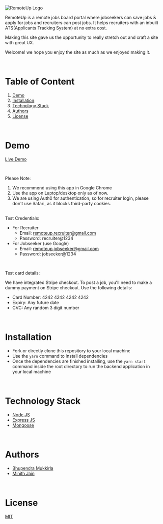 #

![RemoteUp Logo](./src/assets/img/RemoteUpLogo.png)

RemoteUp is a remote jobs board portal where jobseekers can save jobs & apply for jobs and recruiters can post jobs. It helps recruiters with an inbuilt ATS(Applicants Tracking System) at no extra cost.

Making this site gave us the opportunity to really stretch out and craft a site with great UX.

Welcome! we hope you enjoy the site as much as we enjoyed making it.

<br/>

# Table of Content

1. [Demo](#demo)
2. [Installation](#installation)
3. [Technology Stack](#technology-stack)
4. [Authors](#authors)
5. [License](#license)

<br/>

# Demo

[Live Demo](https://remote-up.netlify.app)

<br/>

Please Note:

1. We recommend using this app in Google Chrome
2. Use the app on Laptop/desktop only as of now.
3. We are using Auth0 for authentication, so for recruiter login, please don't use Safari, as it blocks third-party cookies.

<br/>
Test Credentials:

- For Recruiter
  - Email: remoteup.recruiter@gmail.com
  - Password: recruiter@1234
- For Jobseeker (use Google)
  - Email: remoteup.jobseeker@gmail.com
  - Password: jobseeker@1234

<br/>

Test card details:

We have integrated Stripe checkout. To post a job, you'll need to make a dummy payment on Stripe checkout. Use the following details:

- Card Number: 4242 4242 4242 4242
- Expiry: Any future date
- CVC: Any random 3 digit number

<br/>

# Installation

- Fork or directly clone this repository to your local machine
- Use the `yarn` command to install dependencies
- Once the dependencies are finished installing, use the `yarn start` command inside the root directory to run the backend application in your local machine

<br/>

# Technology Stack

- [Node JS](https://nodejs.org/en/)
- [Express JS](https://expressjs.com/)
- [Mongoose](https://mongoosejs.com/)

<br/>

# Authors

- [Bhupendra Mukkirla](https://github.com/bhupen13au)
- [Minith Jain](https://www.github.com/minithb)

<br/>

# License

[MIT](https://opensource.org/licenses/MIT)
